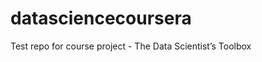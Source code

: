 datasciencecoursera
===================

Test repo for course project - The Data Scientist’s Toolbox
